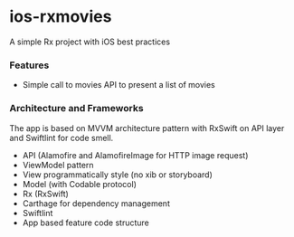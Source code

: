# ios-rxmovies
A simple Rx project with iOS best practices
### Features
- Simple call to movies API to present a list of movies
### Architecture and Frameworks
The app is based on MVVM architecture pattern with RxSwift on API layer and Swiftlint for code smell.
- API (Alamofire and AlamofireImage for HTTP image request)
- ViewModel pattern
- View programmatically style (no xib or storyboard)
- Model (with Codable protocol)
- Rx (RxSwift)
- Carthage for dependency management
- Swiftlint
- App based feature code structure 
